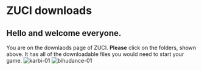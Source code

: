 # ZUCI downloads

## Hello and welcome everyone.
You are on the downlaods page of ZUCI.
**Please** click on the folders, shown above. It has all of the downloadable files you would need to start your game.
![karbi-01](https://user-images.githubusercontent.com/34511068/199774796-bd99b5a5-1cc5-49d1-b30d-4d5b61b57b1d.png)
![bihudance-01](https://user-images.githubusercontent.com/34511068/199774866-9e143030-2097-4c98-a1bf-8116d8bab18c.png)
